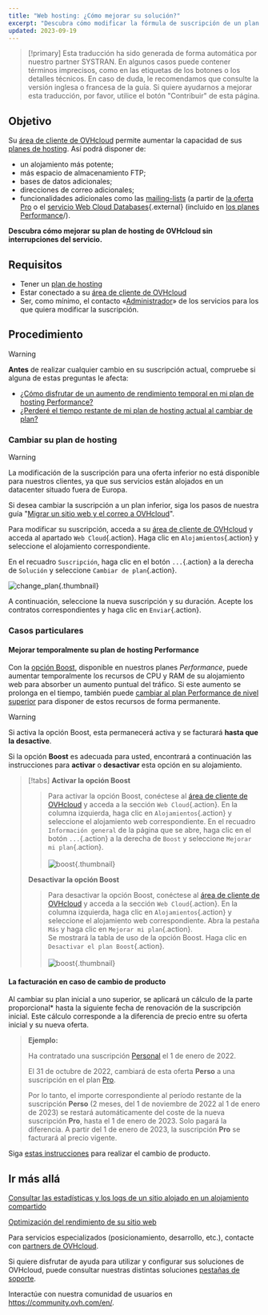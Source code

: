 ```yaml
---
title: "Web hosting: ¿Cómo mejorar su solución?"
excerpt: "Descubra cómo modificar la fórmula de suscripción de un plan de hosting de OVHcloud"
updated: 2023-09-19
---
```


> [!primary]
> Esta traducción ha sido generada de forma automática por nuestro partner SYSTRAN. En algunos casos puede contener términos imprecisos, como en las etiquetas de los botones o los detalles técnicos. En caso de duda, le recomendamos que consulte la versión inglesa o francesa de la guía. Si quiere ayudarnos a mejorar esta traducción, por favor, utilice el botón "Contribuir" de esta página.
>

## Objetivo

Su [área de cliente de OVHcloud](manager.) permite aumentar la capacidad de sus [planes de hosting](hosting.). Así podrá disponer de:

- un alojamiento más potente;
- más espacio de almacenamiento FTP;
- bases de datos adicionales; 
- direcciones de correo adicionales;
- funcionalidades adicionales como las [mailing-lists](feature_mailing_list1.) (a partir de [la oferta Pro](hosting-professional-offer.) o el [servicio Web Cloud Databases](databases.){.external} (incluido en [los planes Performance](https://www.ovhcloud.com/es/web-hosting/performance-offer)/).

**Descubra cómo mejorar su plan de hosting de OVHcloud sin interrupciones del servicio.**

## Requisitos

- Tener un [plan de hosting](hosting.)
- Estar conectado a su [área de cliente de OVHcloud](manager.)
- Ser, como mínimo, el contacto «[Administrador](managing_contacts1.)» de los servicios para los que quiera modificar la suscripción.

## Procedimiento

> [!warning]
>
> **Antes** de realizar cualquier cambio en su suscripción actual, compruebe si alguna de estas preguntas le afecta:
>
> - [¿Cómo disfrutar de un aumento de rendimiento temporal en mi plan de hosting Performance?](#boost.)
> - [¿Perderé el tiempo restante de mi plan de hosting actual al cambiar de plan?](#billing.)
>

### Cambiar su plan de hosting <a name="modify"></a>

> [!warning]
> La modificación de la suscripción para una oferta inferior no está disponible para nuestros clientes, ya que sus servicios están alojados en un datacenter situado fuera de Europa.
>
> Si desea cambiar la suscripción a un plan inferior, siga los pasos de nuestra guía "[Migrar un sitio web y el correo a OVHcloud](hosting_migrating_to_ovh1.)".
>

Para modificar su suscripción, acceda a su [área de cliente de OVHcloud](manager.) y acceda al apartado `Web Cloud`{.action}. Haga clic en `Alojamientos`{.action} y seleccione el alojamiento correspondiente.

En el recuadro `Suscripción`, haga clic en el botón `...`{.action} a la derecha de `Solución` y seleccione `Cambiar de plan`{.action}.

![change_plan](pro-change-plan.png){.thumbnail}

A continuación, seleccione la nueva suscripción y su duración. Acepte los contratos correspondientes y haga clic en `Enviar`{.action}.

### Casos particulares

#### Mejorar temporalmente su plan de hosting Performance <a name="boost"></a>

Con la [opción Boost](hosting-options-boost.), disponible en nuestros planes *Performance*, puede aumentar temporalmente los recursos de CPU y RAM de su alojamiento web para absorber un aumento puntual del tráfico. Si este aumento se prolonga en el tiempo, también puede [cambiar al plan Performance de nivel superior](#modify.) para disponer de estos recursos de forma permanente.

> [!warning]
>
> Si activa la opción Boost, esta permanecerá activa y se facturará **hasta que la desactive**.

Si la opción **Boost** es adecuada para usted, encontrará a continuación las instrucciones para **activar** o **desactivar** esta opción en su alojamiento.

> [!tabs]
> **Activar la opción Boost**
>>>
>> Para activar la opción Boost, conéctese al [área de cliente de OVHcloud](manager.) y acceda a la sección `Web Cloud`{.action}. En la columna izquierda, haga clic en `Alojamientos`{.action} y seleccione el alojamiento web correspondiente. En el recuadro `Información general` de la página que se abre, haga clic en el botón `...`{.action} a la derecha de `Boost` y seleccione `Mejorar mi plan`{.action}.<br><br>
>>![boost](boost-my-hosting-plan.png){.thumbnail}<br>
>>>
> **Desactivar la opción Boost**
>>>
>> Para desactivar la opción Boost, conéctese al [área de cliente de OVHcloud](manager.) y acceda a la sección `Web Cloud`{.action}. En la columna izquierda, haga clic en `Alojamientos`{.action} y seleccione el alojamiento web correspondiente. Abra la pestaña `Más` y haga clic en `Mejorar mi plan`{.action}.<br>
>> Se mostrará la tabla de uso de la opción Boost. Haga clic en `Desactivar el plan Boost`{.action}.<br><br>
>>![boost](deactivate-the-boost-plan.png){.thumbnail}<br>

#### La facturación en caso de cambio de producto <a name="billing"></a>

Al cambiar su plan inicial a uno superior, se aplicará un cálculo de la parte proporcional* hasta la siguiente fecha de renovación de la suscripción inicial.
Este cálculo corresponde a la diferencia de precio entre su oferta inicial y su nueva oferta.

> **Ejemplo:**<br>
>
> Ha contratado una suscripción [Personal](hosting-personal-offer.) el 1 de enero de 2022.
>
> El 31 de octubre de 2022, cambiará de esta oferta **Perso** a una suscripción en el plan [Pro](hosting-professional-offer.).<br>
>
> Por lo tanto, el importe correspondiente al período restante de la suscripción **Perso** (2 meses, del 1 de noviembre de 2022 al 1 de enero de 2023) se restará automáticamente del coste de la nueva suscripción **Pro**, hasta el 1 de enero de 2023. Solo pagará la diferencia.
> A partir del 1 de enero de 2023, la suscripción **Pro** se facturará al precio vigente.

Siga [estas instrucciones](#modify.) para realizar el cambio de producto.

## Ir más allá <a name="go-further"></a>

[Consultar las estadísticas y los logs de un sitio alojado en un alojamiento compartido](logs_and_statistics1.)

[Optimización del rendimiento de su sitio web](optimise_your_website_performance1.)

Para servicios especializados (posicionamiento, desarrollo, etc.), contacte con [partners de OVHcloud](partner.).

Si quiere disfrutar de ayuda para utilizar y configurar sus soluciones de OVHcloud, puede consultar nuestras distintas soluciones [pestañas de soporte](support.).

Interactúe con nuestra comunidad de usuarios en <https://community.ovh.com/en/>.